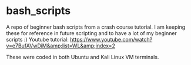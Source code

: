# bash_scripts
A repo of beginner bash scripts from a crash course tutorial. I am keeping these for reference in future scripting and to have a lot of my beginner scripts :) Youtube tutorial: https://www.youtube.com/watch?v=e7BufAVwDiM&amp;list=WL&amp;index=2

These were coded in both Ubuntu and Kali Linux VM terminals.
